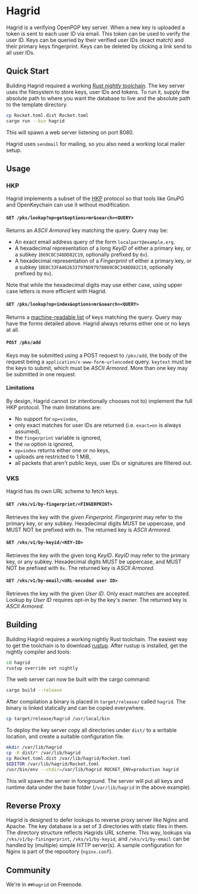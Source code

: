 Hagrid
======

Hagrid is a verifying OpenPGP key server. When a new key is uploaded a
token is sent to each user ID via email. This token can be used to verify the
user ID. Keys can be queried by their verified user IDs (exact match) and their
primary keys fingerprint. Keys can be deleted by clicking a link send to all
user IDs.

Quick Start
-----------

Building Hagrid required a working [Rust _nightly_
toolchain](https://rust-lang.org). The key server uses the filesystem to store
keys, user IDs and tokens. To run it, supply the absolute path to where you
want the database to live and the absolute path to the template directory.

```bash
cp Rocket.toml.dist Rocket.toml
cargo run --bin hagrid
```

This will spawn a web server listening on port 8080.

Hagrid uses `sendmail` for mailing, so you also need a working local mailer
setup.

Usage
-----

### HKP

Hagrid implements a subset of the [HKP][] protocol so that tools like
GnuPG and OpenKeychain can use it without modification.

[HKP]: https://tools.ietf.org/html/draft-shaw-openpgp-hkp-00

#### `GET /pks/lookup?op=get&options=mr&search=<QUERY>`

Returns an *ASCII Armored* key matching the query.  Query may be:

 - An exact email address query of the form `localpart@example.org`.
 - A hexadecimal representation of a long *KeyID* of either a primary
   key, or a subkey (`069C0C348DD82C19`, optionally prefixed by `0x`).
 - A hexadecimal representation of a *Fingerprint* of either a primary
   key, or a subkey (`8E8C33FA4626337976D97978069C0C348DD82C19`,
   optionally prefixed by `0x`).

Note that while the hexadecimal digits may use either case, using
upper case letters is more efficient with Hagrid.

#### `GET /pks/lookup?op=index&options=mr&search=<QUERY>`

Returns a [machine-readable list][] of keys matching the query.  Query may
have the forms detailed above.  Hagrid always returns either one or no
keys at all.

[machine-readable list]: https://tools.ietf.org/html/draft-shaw-openpgp-hkp-00#section-5.2

#### `POST /pks/add`

Keys may be submitted using a POST request to `/pks/add`, the body of
the request being a `application/x-www-form-urlencoded` query.
`keytext` must be the keys to submit, which must be *ASCII Armored*.
More than one key may be submitted in one request.

#### Limitations

By design, Hagrid cannot (or intentionally chooses not to) implement
the full HKP protocol.  The main limitations are:

 - No support for `op=vindex`,
 - only exact matches for user IDs are returned (i.e. `exact=on` is
   always assumed),
 - the `fingerprint` variable is ignored,
 - the `nm` option is ignored,
 - `op=index` returns either one or no keys,
 - uploads are restricted to 1 MiB,
 - all packets that aren't public keys, user IDs or signatures are filtered out.

### VKS

Hagrid has its own URL scheme to fetch keys.

#### `GET /vks/v1/by-fingerprint/<FINGERPRINT>`

Retrieves the key with the given *Fingerprint*.  *Fingerprint* may
refer to the primary key, or any subkey.  Hexadecimal digits MUST be
uppercase, and MUST NOT be prefixed with `0x`.  The returned key is
*ASCII Armored*.

#### `GET /vks/v1/by-keyid/<KEY-ID>`

Retrieves the key with the given long *KeyID*.  *KeyID* may refer to
the primary key, or any subkey.  Hexadecimal digits MUST be uppercase,
and MUST NOT be prefixed with `0x`.  The returned key is *ASCII
Armored*.

#### `GET /vks/v1/by-email/<URL-encoded user ID>`

Retrieves the key with the given *User ID*.  Only exact matches are
accepted.  Lookup by *User ID* requires opt-in by the key's owner.
The returned key is *ASCII Armored*.

Building
--------

Building Hagrid requires a working nightly Rust toolchain. The
easiest way to get the toolchain is to download [rustup](https://rustup.rs).
After rustup is installed, get the nightly compiler and tools:

```bash
cd hagrid
rustup override set nightly
```

The web server can now be built with the cargo command:

```bash
cargo build --release
```

After compilation a binary is placed in `target/release/` called
`hagrid`. The binary is linked statically and can be copied everywhere.

```bash
cp target/release/hagrid /usr/local/bin
```

To deploy the key server copy all directories under `dist/` to a
writable location, and create a suitable configuration file.

```bash
mkdir /var/lib/hagrid
cp -R dist/* /var/lib/hagrid
cp Rocket.toml.dist /var/lib/hagrid/Rocket.toml
$EDITOR /var/lib/hagrid/Rocket.toml
/usr/bin/env --chdir=/var/lib/hagrid ROCKET_ENV=production hagrid
```

This will spawn the server in foreground.  The server will put all
keys and runtime data under the base folder (`/var/lib/hagrid` in the
above example).

Reverse Proxy
-------------

Hagrid is designed to defer lookups to reverse proxy server like Nginx
and Apache. The key database is a set of 3 directories with static
files in them.  The directory structure reflects Hagrids URL
scheme. This way, lookups via `/vks/v1/by-finingerprint`,
`/vks/v1/by-keyid`, and `/vks/v1/by-email` can be handled by (multiple)
simple HTTP server(s). A sample configuration for Nginx is part of the
repository (`nginx.conf`).

Community
---------

We're in `##hagrid` on Freenode.
